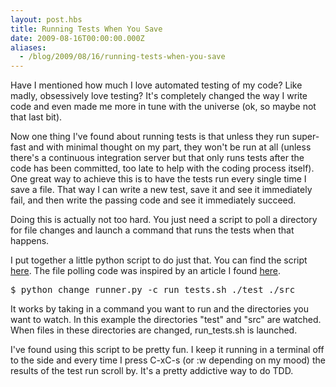 ```yaml
---
layout: post.hbs
title: Running Tests When You Save
date: 2009-08-16T00:00:00.000Z
aliases:
  - /blog/2009/08/16/running-tests-when-you-save
---
```


Have I mentioned how much I love automated testing of my code? Like madly, obsessively love testing? It's completely changed the way I write code and even made me more in tune with the universe (ok, so maybe not that last bit).

Now one thing I've found about running tests is that unless they run super-fast and with minimal thought on my part, they won't be run at all (unless there's a continuous integration server but that only runs tests after the code has been committed, too late to help with the coding process itself). One great way to achieve this is to have the tests run every single time I save a file. That way I can write a new test, save it and see it immediately fail, and then write the passing code and see it immediately succeed.

Doing this is actually not too hard. You just need a script to poll a directory for file changes and launch a command that runs the tests when that happens.

I put together a little python script to do just that. You can find the script [here](http://github.com/disnet/change-runner/blob/8c7eb62879487f032f634c0ad4a2d8b694f3c304/change_runner.py). The file polling code was inspired by an article I found [here](http://timgolden.me.uk/python/win32_how_do_i/watch_directory_for_changes.html).

<pre lang="bash">
$ python change_runner.py -c run_tests.sh ./test ./src
</pre>

It works by taking in a command you want to run and the directories you want to watch. In this example the directories "test" and "src" are watched. When files in these directories are changed, run_tests.sh is launched.

I've found using this script to be pretty fun. I keep it running in a terminal off to the side and every time I press C-xC-s (or :w depending on my mood) the results of the test run scroll by. It's a pretty addictive way to do TDD.
